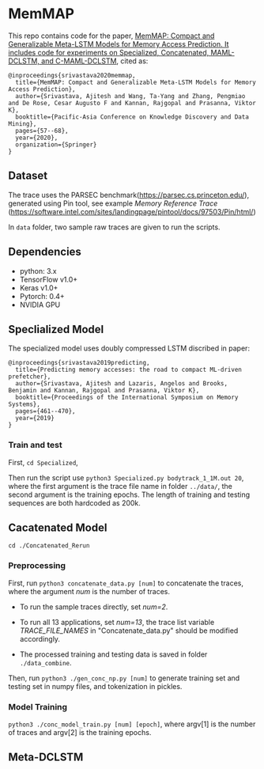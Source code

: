 # MemMAP
This repo contains code for the paper, [MemMAP: Compact and Generalizable Meta-LSTM Models for Memory Access Prediction. It includes code for experiments on Specialized, Concatenated, MAML-DCLSTM, and C-MAML-DCLSTM](https://doi.org/10.1007/978-3-030-47436-2_5), cited as:
```
@inproceedings{srivastava2020memmap,
  title={MemMAP: Compact and Generalizable Meta-LSTM Models for Memory Access Prediction},
  author={Srivastava, Ajitesh and Wang, Ta-Yang and Zhang, Pengmiao and De Rose, Cesar Augusto F and Kannan, Rajgopal and Prasanna, Viktor K},
  booktitle={Pacific-Asia Conference on Knowledge Discovery and Data Mining},
  pages={57--68},
  year={2020},
  organization={Springer}
}
```
## Dataset 
The trace uses the PARSEC benchmark(https://parsec.cs.princeton.edu/), generated using Pin tool, see example *Memory Reference Trace* (https://software.intel.com/sites/landingpage/pintool/docs/97503/Pin/html/)

In `data` folder, two sample raw traces are given to run the scripts.

## Dependencies
* python: 3.x
* TensorFlow v1.0+
* Keras v1.0+
* Pytorch: 0.4+
* NVIDIA GPU

## Speclialized Model

The specialized model uses doubly compressed LSTM discribed in paper: 

```
@inproceedings{srivastava2019predicting,
  title={Predicting memory accesses: the road to compact ML-driven prefetcher},
  author={Srivastava, Ajitesh and Lazaris, Angelos and Brooks, Benjamin and Kannan, Rajgopal and Prasanna, Viktor K},
  booktitle={Proceedings of the International Symposium on Memory Systems},
  pages={461--470},
  year={2019}
}
```
### Train and test

First, `cd Specialized`,

Then run the script use `python3 Specialized.py bodytrack_1_1M.out 20`, where the first argument is the trace file name in folder `../data/`, the second argument is the training epochs. The length of training and testing sequences are both hardcoded as 200k.

## Cacatenated Model

`cd ./Concatenated_Rerun`

### Preprocessing

First, run `python3 concatenate_data.py [num]` to concatenate the traces, where the argument *num* is  the number of traces. 

* To run the sample traces directly, set *num=2*.

* To run all 13 applications, set *num=13*, the trace list variable *TRACE_FILE_NAMES* in "Concatenate_data.py" should be modified accordingly.

* The processed training and testing data is saved in folder `./data_combine`.

Then, run `python3 ./gen_conc_np.py [num]` to generate training set and testing set in numpy files, and tokenization in pickles.

### Model Training

```python3 ./conc_model_train.py [num] [epoch]```, where argv[1] is the number of traces and argv[2] is the training epochs.

## Meta-DCLSTM

